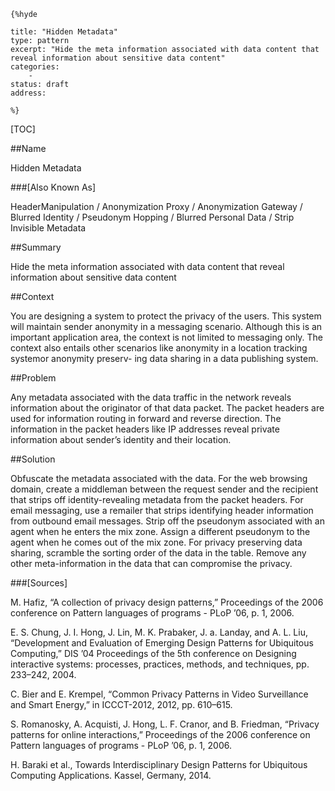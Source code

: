     {%hyde

    title: "Hidden Metadata"
    type: pattern
    excerpt: "Hide the meta information associated with data content that reveal information about sensitive data content"
    categories:
        - 
    status: draft
    address:

    %}

[TOC]


##Name
<!--Primary name the pattern is known by.-->

Hidden Metadata

###[Also Known As]
<!-- All other names the pattern is known by.-->

HeaderManipulation / Anonymization Proxy / Anonymization Gateway / Blurred Identity / Pseudonym Hopping / Blurred Personal Data / Strip Invisible Metadata

##Summary
<!-- One short paragraph summarising the pattern.-->

Hide the meta information associated with data content that reveal information about sensitive data content

##Context
<!-- The situations in which the pattern may apply.-->

You are designing a system to protect the privacy of the users. This system will maintain sender anonymity in a messaging scenario. Although this is an important application area, the context is not limited to messaging only. The context also entails other scenarios like anonymity in a location tracking systemor anonymity preserv- ing data sharing in a data publishing system.

##Problem
<!-- The problem a pattern addresses, including a list of forces describing why a problem might be difficult to solve.-->

Any metadata associated with the data traffic in the network reveals information about the originator of that data packet. The packet headers are used for information routing in forward and reverse direction. The information in the packet headers like IP addresses reveal private information about sender’s identity and their location.

##Solution
<!-- A concise description of how the pattern addresses the problem.-->

Obfuscate the metadata associated with the data. For the web browsing domain, create a middleman between the request sender and the recipient that strips off identity-revealing metadata from the packet headers. For email messaging, use a remailer that strips identifying header information from outbound email messages. Strip off the pseudonym associated with an agent when he enters the mix zone. Assign a different pseudonym to the agent when he comes out of the mix zone. For privacy preserving data sharing, scramble the sorting order of the data in the table. Remove any other meta-information in the data that can compromise the privacy.

<!--###[Structure]-->
<!--A detailed specification of the structural aspects of the pattern. A class diagram if applicable.-->



<!--###[Implementation]-->
<!--Guidelines for implementing the pattern; code fragments; suggested PETS; policy fragments.-->



<!--##Consequences-->
<!--The advantages (benefits) and disadvantages (liabilities) of applying the pattern.-->



<!--###[Constraints]-->
<!-- limitations as a consequence of applying the pattern.-->



<!--##Examples-->
<!--Motivational example to see how the pattern is applied.-->



<!--###[Known Uses]-->
<!-- Pointers to various applications of the pattern.-->



<!--##See Also-->
<!-- Any pointers to relevant information, not contained in the subfields below.-->



<!--###[Related Patterns]-->
<!-- Supporting and conflicting patterns-->



###[Sources]
<!-- References to the original source of the pattern.-->

M. Hafiz, “A collection of privacy design patterns,” Proceedings of the 2006 conference on Pattern languages of programs - PLoP ’06, p. 1, 2006.

E. S. Chung, J. I. Hong, J. Lin, M. K. Prabaker, J. a. Landay, and A. L. Liu, “Development and Evaluation of Emerging Design Patterns for Ubiquitous Computing,” DIS ’04 Proceedings of the 5th conference on Designing interactive systems: processes, practices, methods, and techniques, pp. 233–242, 2004.

C. Bier and E. Krempel, “Common Privacy Patterns in Video Surveillance and Smart Energy,” in ICCCT-2012, 2012, pp. 610–615.

S. Romanosky, A. Acquisti, J. Hong, L. F. Cranor, and B. Friedman, “Privacy patterns for online interactions,” Proceedings of the 2006 conference on Pattern languages of programs - PLoP ’06, p. 1, 2006.

H. Baraki et al., Towards Interdisciplinary Design Patterns for Ubiquitous Computing Applications. Kassel, Germany, 2014.

<!--##General Comments-->
<!-- Separate discussion on the pattern.-->



<!--##Categories-->
<!-- Placeholder for future agreed upon categories as per collaboration's evaluation.-->

<!--##Tags-->
<!-- User definable descriptors for additional correlation.-->




